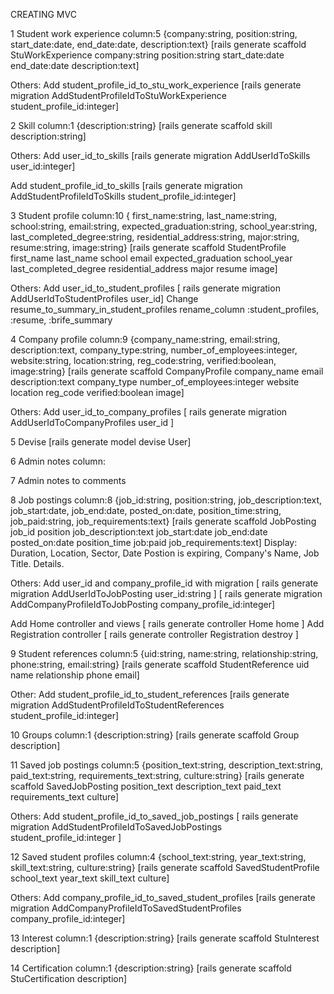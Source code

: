 CREATING MVC

1
Student work experience
column:5
{company:string, position:string, start_date:date, end_date:date, description:text}
[rails generate scaffold StuWorkExperience company:string position:string start_date:date end_date:date description:text]

Others:
Add student_profile_id_to_stu_work_experience
[rails generate migration AddStudentProfileIdToStuWorkExperience student_profile_id:integer]

2
Skill
column:1
{description:string}
[rails generate scaffold skill description:string]

Others:
Add user_id_to_skills
[rails generate migration AddUserIdToSkills user_id:integer]

Add student_profile_id_to_skills
[rails generate migration AddStudentProfileIdToSkills student_profile_id:integer]


3
Student profile
column:10
{ first_name:string, last_name:string, school:string, email:string, expected_graduation:string, school_year:string, last_completed_degree:string, residential_address:string, major:string, resume:string, image:string}
[rails generate scaffold StudentProfile first_name last_name school email expected_graduation school_year last_completed_degree residential_address major resume image]

Others:
Add user_id_to_student_profiles
[ rails generate migration AddUserIdToStudentProfiles user_id]
Change resume_to_summary_in_student_profiles
rename_column :student_profiles, :resume, :brife_summary


4
Company profile
column:9
{company_name:string, email:string, description:text, company_type:string, number_of_employees:integer, website:string, location:string, reg_code:string, verified:boolean, image:string}
[rails generate scaffold CompanyProfile company_name email description:text company_type number_of_employees:integer website location reg_code verified:boolean image]

Others:
Add user_id_to_company_profiles
[ rails generate migration AddUserIdToCompanyProfiles user_id ]

5
Devise
[rails generate model devise User]

6
Admin notes
column:

7
Admin notes to comments

8
Job postings
column:8
{job_id:string, position:string, job_description:text, job_start:date, job_end:date, posted_on:date, position_time:string, job_paid:string, job_requirements:text}
[rails generate scaffold JobPosting job_id position job_description:text job_start:date job_end:date posted_on:date position_time job:paid job_requirements:text]
Display: Duration, Location, Sector, Date Postion is expiring, Company's Name, Job Title. Details.

Others:
Add user_id and company_profile_id with migration
[ rails generate migration AddUserIdToJobPosting user_id:string ]
[ rails generate migration AddCompanyProfileIdToJobPosting company_profile_id:integer]

Add Home controller and views
[ rails generate controller Home home ]
Add Registration controller
[ rails generate controller Registration destroy ]



9
Student references
column:5
{uid:string, name:string, relationship:string, phone:string, email:string}
[rails generate scaffold StudentReference uid name relationship phone email]

Other:
Add student_profile_id_to_student_references
[rails generate migration AddStudentProfileIdToStudentReferences student_profile_id:integer]

10
Groups
column:1
{description:string}
[rails generate scaffold Group description]

11
Saved job postings
column:5
{position_text:string, description_text:string, paid_text:string, requirements_text:string, culture:string}
[rails generate scaffold SavedJobPosting position_text description_text paid_text requirements_text culture]

Others:
Add student_profile_id_to_saved_job_postings
[ rails generate migration AddStudentProfileIdToSavedJobPostings student_profile_id:integer ]

12
Saved student profiles
column:4
{school_text:string, year_text:string, skill_text:string, culture:string}
[rails generate scaffold SavedStudentProfile school_text year_text skill_text culture]

Others:
Add company_profile_id_to_saved_student_profiles
[rails generate migration AddCompanyProfileIdToSavedStudentProfiles company_profile_id:integer]

13
Interest
column:1
{description:string}
[rails generate scaffold StuInterest description]

14
Certification
column:1
{description:string}
[rails generate scaffold StuCertification description]
